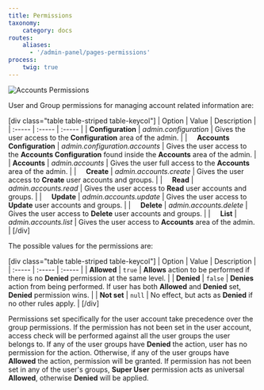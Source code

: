 ```yaml
---
title: Permissions
taxonomy:
    category: docs
routes:
    aliases:
      - '/admin-panel/pages-permissions'
process:
    twig: true
---
```


![Accounts Permissions](accounts-permissions.png?width=2030&classes=shadow)

User and Group permissions for managing account related information are:

[div class="table table-striped table-keycol"]
| Option                                | Value                             | Description                                                       |
| :-----                                | :-----                            | :-----                                                            |
| **Configuration**                     | *admin.configuration*             | Gives the user access to the **Configuration** area of the admin. |
| &nbsp; &nbsp; **Accounts Configuration** | *admin.configuration.accounts*    | Gives the user access to the **Accounts Configuration** found inside the **Accounts** area of the admin.  |
| **Accounts**                          | *admin.accounts*                  | Gives the user full access to the **Accounts** area of the admin.    |
| &nbsp; &nbsp; **Create**              | *admin.accounts.create*           | Gives the user access to **Create** user accounts and groups.        |
| &nbsp; &nbsp; **Read**                | *admin.accounts.read*             | Gives the user access to **Read** user accounts and groups.          |
| &nbsp; &nbsp; **Update**              | *admin.accounts.update*           | Gives the user access to **Update** user accounts and groups.        |
| &nbsp; &nbsp; **Delete**              | *admin.accounts.delete*           | Gives the user access to **Delete** user accounts and groups.        |
| &nbsp; &nbsp; **List**                | *admin.accounts.list*             | Gives the user access to **Accounts** area of the admin.             |
[/div]

The possible values for the permissions are:

[div class="table table-striped table-keycol"]
| Option                                | Value                         | Description                                                                               |
| :-----                                | :-----                        | :-----                                                                                    |
| **Allowed**                           | `true`                        | **Allows** action to be performed if there is no **Denied** permission at the same level. |
| **Denied**                            | `false`                       | **Denies** action from being performed. If user has both **Allowed** and **Denied** set, **Denied** permission wins. |
| **Not set**                           | `null`                        | No effect, but acts as **Denied** if no other rules apply.                                |
[/div]

Permissions set specifically for the user account take precedence over the group permissions. If the permission has not been set in the user account, access check will be performed against all the user groups the user belongs to. If any of the user groups have **Denied** the action, user has no permission for the action. Otherwise, if any of the user groups have **Allowed** the action, permission will be granted. If permission has not been set in any of the user's groups, **Super User** permission acts as universal **Allowed**, otherwise **Denied** will be applied.
